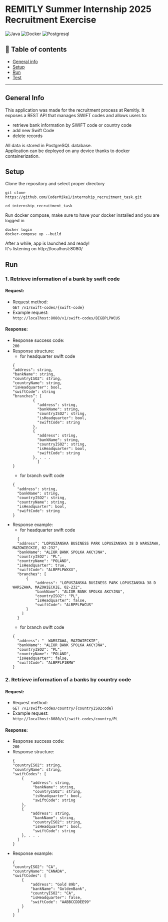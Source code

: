 # REMITLY Summer Internship 2025 Recruitment Exercise


![Java](https://img.shields.io/badge/java-red?style=for-the-badge&logo=java)
![Docker](https://img.shields.io/badge/Docker-blue?style=for-the-badge&logo=docker)
![Postgresql](https://img.shields.io/badge/POSTGRESQL-yellow?style=for-the-badge&logo=postgresql)

## 📝 **Table of contents**
* [General info](#-general-info)
* [Setup](#-setup)
* [Run](#-run)
* [Test](#-test)
---

## General Info

This application was made for the recruitment process at Remitly.
It exposes a REST API that manages SWIFT codes and allows users to:
- retrieve bank information by SWIFT code or country code
- add new Swift Code
- delete records

All data is stored in PostgreSQL database.<br>
Application can be deployed on any device thanks to docker containerization.


## Setup

Clone the repository and select proper directory

```
git clone https://github.com/CoderMike1/internship_recruitment_task.git

cd internship_recruitment_task
```

Run docker compose, make sure to have your docker installed and you are logged in

```
docker login    
docker-compose up --build
```

After a while, app is launched and ready!<br>
It's listening on http://localhost:8080/

## Run


### 1. Retrieve information of a bank by swift code

#### Request:
- Request method:<br>
``
GET /v1/swift-codes/{swift-code}
``
- Example request:<br>
``
http://localhost:8080/v1/swift-codes/BIGBPLPWCUS
``
#### Response:
- Response success code:<br>
``200``
- Response structure:<br>
    - for headquarter swift code
    ```
   {
    "address": string,
    "bankName": string,
    "countryISO2": string,
    "countryName": string,
    "isHeadquarter": bool,
    "swiftCode": string
    “branches”: [
             {
               "address": string,
               "bankName": string,
               "countryISO2": string,
               "isHeadquarter": bool,
               "swiftCode": string
             },
             {
               "address": string,
               "bankName": string,
               "countryISO2": string,
               "isHeadquarter": bool,
               "swiftCode": string
             }, . . .
               ]
    }
    ```
    - for branch swift code
  ```
  {
    "address": string,
    "bankName": string,
    "countryISO2": string,
    "countryName": string,
    "isHeadquarter": bool,
    "swiftCode": string
  }
  ```
- Response example:<br>
    - for headquarter swift code
  ```
    {
    "address": "LOPUSZANSKA BUSINESS PARK LOPUSZANSKA 38 D WARSZAWA, MAZOWIECKIE, 02-232",
    "bankName": "ALIOR BANK SPOLKA AKCYJNA",
    "countryISO2": "PL",
    "countryName": "POLAND",
    "isHeadquarter": true,
    "swiftCode": "ALBPPLPWXXX",
    "branches": [
        {
            "address": "LOPUSZANSKA BUSINESS PARK LOPUSZANSKA 38 D WARSZAWA, MAZOWIECKIE, 02-232",
            "bankName": "ALIOR BANK SPOLKA AKCYJNA",
            "countryISO2": "PL",
            "isHeadquarter": false,
            "swiftCode": "ALBPPLPWCUS"
        }
      ]
    }
    ```
   - for branch swift code
  ```
  {
    "address": "  WARSZAWA, MAZOWIECKIE",
    "bankName": "ALIOR BANK SPOLKA AKCYJNA",
    "countryISO2": "PL",
    "countryName": "POLAND",
    "isHeadquarter": false,
    "swiftCode": "ALBPPLP1BMW"
  }  
  ```

### 2. Retrieve information of a banks by country code

#### Request:
- Request method:<br>
  ``
  GET /v1/swift-codes/country/{countryISO2code}
  ``
- Example request:<br>
  ``
  http://localhost:8080/v1/swift-codes/country/PL
  ``
#### Response:
- Response success code:<br>
  ``200``
- Response structure:<br>
    ```
    {
    "countryISO2": string,
    "countryName": string,
    "swiftCodes": [
        {
            "address": string,
    		 "bankName": string,
    		 "countryISO2": string,
    		 "isHeadquarter": bool,
    		 "swiftCode": string
        },
        {
            "address": string,
    		 "bankName": string,
    		 "countryISO2": string,
    		 "isHeadquarter": bool,
    		 "swiftCode": string
        }, . . .
      ]
    }
    ```
- Response example:
    ```
  {
    "countryISO2": "CA",
    "countryName": "CANADA",
    "swiftCodes": [
        {
            "address": "Gold 89b",
            "bankName": "GoldenBank",
            "countryISO2": "CA",
            "isHeadquarter": false,
            "swiftCode": "AABBCCDDEE99"
        }
      ]
  }
    ```